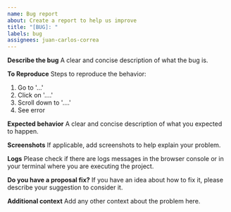 ```yaml
---
name: Bug report
about: Create a report to help us improve
title: "[BUG]: "
labels: bug
assignees: juan-carlos-correa
---
```


**Describe the bug**
A clear and concise description of what the bug is.

**To Reproduce**
Steps to reproduce the behavior:

1. Go to '...'
2. Click on '....'
3. Scroll down to '....'
4. See error

**Expected behavior**
A clear and concise description of what you expected to happen.

**Screenshots**
If applicable, add screenshots to help explain your problem.

**Logs**
Please check if there are logs messages in the browser console or in your terminal where you are executing the project.

**Do you have a proposal fix?**
If you have an idea about how to fix it, please describe your suggestion to consider it.

**Additional context**
Add any other context about the problem here.
